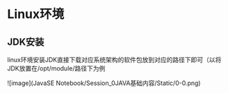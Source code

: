<h1>Linux环境</h1>
<h2>JDK安装</h2>
linux环境安装JDK直接下载对应系统架构的软件包放到对应的路径下即可（以将JDK放置在/opt/module/路径下为例

![image](JavaSE Notebook/Session_0JAVA基础内容/Static/0-0.png)
